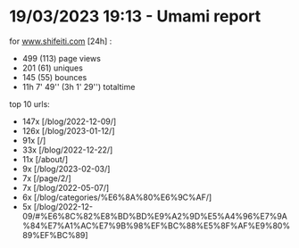 # 19/03/2023 19:13 - Umami report
for www.shifeiti.com [24h] :

 - 499 (113) page views
 - 201 (61) uniques
 - 145 (55) bounces
 - 11h 7' 49'' (3h 1' 29'') totaltime


top 10 urls:
 - 147x [/blog/2022-12-09/]
 - 126x [/blog/2023-01-12/]
 - 91x [/]
 - 33x [/blog/2022-12-22/]
 - 11x [/about/]
 - 9x [/blog/2023-02-03/]
 - 7x [/page/2/]
 - 7x [/blog/2022-05-07/]
 - 6x [/blog/categories/%E6%8A%80%E6%9C%AF/]
 - 5x [/blog/2022-12-09/#%E6%8C%82%E8%BD%BD%E9%A2%9D%E5%A4%96%E7%9A%84%E7%A1%AC%E7%9B%98%EF%BC%88%E5%8F%AF%E9%80%89%EF%BC%89]


